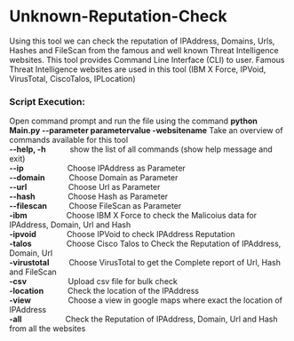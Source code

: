# Unknown-Reputation-Check
Using this tool we can check the reputation of IPAddress, Domains, Urls, Hashes and FileScan from the famous and well known Threat Intelligence websites.
 This tool provides Command Line Interface (CLI) to user. Famous Threat Intelligence websites are used in this tool (IBM X Force, IPVoid, VirusTotal, CiscoTalos, IPLocation)
 
 
### Script Execution:
Open command prompt and run the file using the command **python Main.py --parameter parametervalue -websitename**
Take an overview of commands available for this tool<br/>
**--help, -h** 	&nbsp; &nbsp; &nbsp; &nbsp; &nbsp;	show the list of all commands (show help message and exit)<br/>
**--ip**	&nbsp; &nbsp; &nbsp; &nbsp; &nbsp; &nbsp; &nbsp; &nbsp; &nbsp;&nbsp; 		Choose IPAddress as Parameter<br/>
**--domain** &nbsp; &nbsp; &nbsp; &nbsp; &nbsp; Choose Domain as Parameter<br/>
**--url**	&nbsp; &nbsp; &nbsp; &nbsp; &nbsp; &nbsp; &nbsp; &nbsp; &nbsp;		Choose Url as Parameter<br/>
**--hash**	&nbsp; &nbsp; &nbsp; &nbsp; &nbsp; &nbsp; &nbsp;		Choose Hash as Parameter<br/>
**--filescan** &nbsp;&nbsp;&nbsp;&nbsp; &nbsp; &nbsp;		Choose FileScan as Parameter <br/>
**-ibm**  &nbsp; &nbsp; &nbsp; &nbsp; &nbsp; &nbsp;&nbsp; &nbsp; &nbsp;  Choose IBM X Force to check the Malicoius data for IPAddress, Domain, Url and Hash<br/>
**-ipvoid** &nbsp; &nbsp; &nbsp; &nbsp;&nbsp; &nbsp; &nbsp;   Choose IPVoid to check IPAddress Reputation<br/>
**-talos** &nbsp; &nbsp; &nbsp; &nbsp; &nbsp; &nbsp; &nbsp;&nbsp;  Choose Cisco Talos to Check the Reputation of IPAddress, Domain, Url<br/>
**-virustotal** &nbsp; &nbsp; &nbsp; &nbsp;  Choose VirusTotal to get the Complete report of Url, Hash and FileScan<br/>
**-csv** &nbsp; &nbsp; &nbsp; &nbsp; &nbsp; &nbsp; &nbsp;  &nbsp; &nbsp; Upload csv file for bulk check<br/>
**-location** &nbsp; &nbsp; &nbsp; &nbsp; &nbsp; Check the location of the IPAddress<br/>
**-view** &nbsp; &nbsp; &nbsp; &nbsp; &nbsp;&nbsp; &nbsp; &nbsp;&nbsp;	Choose a view in google maps where exact the location of IPAddress<br/>
**-all** &nbsp; &nbsp; &nbsp; &nbsp; &nbsp; &nbsp; &nbsp; &nbsp; &nbsp;&nbsp; Check the Reputation of IPAddress, Domain, Url and Hash from all the websites<br/>

